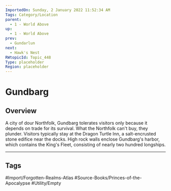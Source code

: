 ```yaml
---
ImportedOn: Sunday, 2 January 2022 11:52:34 AM
Tags: Category/Location
parent:
  - 1 - World Above
up:
  - 1 - World Above
prev:
  - Gundarlun
next:
  - Hawk's Nest
RWtopicId: Topic_448
Type: placeholder
Region: placeholder
---
```

# Gundbarg
## Overview
A city of dour Northfolk, Gundbarg tolerates visitors only because it depends on trade for its survival. What the Northfolk can't buy, they plunder. Visitors typically stay at the Dragon Turtle Inn, a salt-encrusted stone edifice near the docks. High rock walls enclose Gundbarg's harbor, which contains the King's Fleet, consisting of nearly two hundred longships.


---
## Tags
#Import/Forgotten-Realms-Atlas #Source-Books/Princes-of-the-Apocalypse #Utility/Empty

